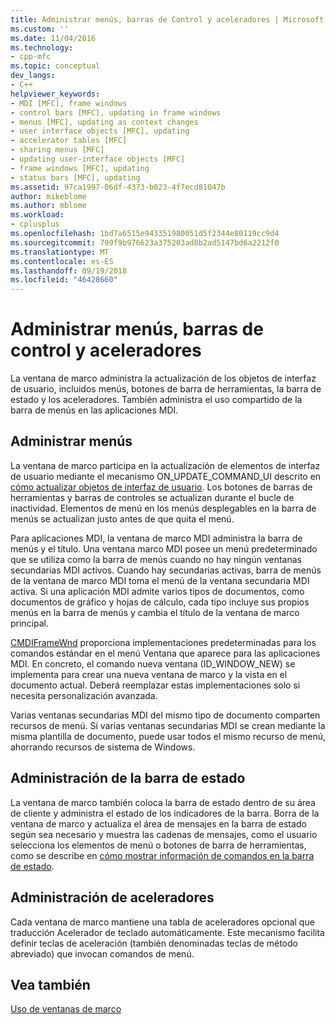 ```yaml
---
title: Administrar menús, barras de Control y aceleradores | Microsoft Docs
ms.custom: ''
ms.date: 11/04/2016
ms.technology:
- cpp-mfc
ms.topic: conceptual
dev_langs:
- C++
helpviewer_keywords:
- MDI [MFC], frame windows
- control bars [MFC], updating in frame windows
- menus [MFC], updating as context changes
- user interface objects [MFC], updating
- accelerator tables [MFC]
- sharing menus [MFC]
- updating user-interface objects [MFC]
- frame windows [MFC], updating
- status bars [MFC], updating
ms.assetid: 97ca1997-06df-4373-b023-4f7ecd81047b
author: mikeblome
ms.author: mblome
ms.workload:
- cplusplus
ms.openlocfilehash: 1bd7a6515e943351980051d5f2344e80119cc9d4
ms.sourcegitcommit: 799f9b976623a375203ad8b2ad5147bd6a2212f0
ms.translationtype: MT
ms.contentlocale: es-ES
ms.lasthandoff: 09/19/2018
ms.locfileid: "46428660"
---
```

# <a name="managing-menus-control-bars-and-accelerators"></a>Administrar menús, barras de control y aceleradores

La ventana de marco administra la actualización de los objetos de interfaz de usuario, incluidos menús, botones de barra de herramientas, la barra de estado y los aceleradores. También administra el uso compartido de la barra de menús en las aplicaciones MDI.

## <a name="managing-menus"></a>Administrar menús

La ventana de marco participa en la actualización de elementos de interfaz de usuario mediante el mecanismo ON_UPDATE_COMMAND_UI descrito en [cómo actualizar objetos de interfaz de usuario](../mfc/how-to-update-user-interface-objects.md). Los botones de barras de herramientas y barras de controles se actualizan durante el bucle de inactividad. Elementos de menú en los menús desplegables en la barra de menús se actualizan justo antes de que quita el menú.

Para aplicaciones MDI, la ventana de marco MDI administra la barra de menús y el título. Una ventana marco MDI posee un menú predeterminado que se utiliza como la barra de menús cuando no hay ningún ventanas secundarias MDI activos. Cuando hay secundarias activas, barra de menús de la ventana de marco MDI toma el menú de la ventana secundaria MDI activa. Si una aplicación MDI admite varios tipos de documentos, como documentos de gráfico y hojas de cálculo, cada tipo incluye sus propios menús en la barra de menús y cambia el título de la ventana de marco principal.

[CMDIFrameWnd](../mfc/reference/cmdiframewnd-class.md) proporciona implementaciones predeterminadas para los comandos estándar en el menú Ventana que aparece para las aplicaciones MDI. En concreto, el comando nueva ventana (ID_WINDOW_NEW) se implementa para crear una nueva ventana de marco y la vista en el documento actual. Deberá reemplazar estas implementaciones solo si necesita personalización avanzada.

Varias ventanas secundarias MDI del mismo tipo de documento comparten recursos de menú. Si varias ventanas secundarias MDI se crean mediante la misma plantilla de documento, puede usar todos el mismo recurso de menú, ahorrando recursos de sistema de Windows.

## <a name="managing-the-status-bar"></a>Administración de la barra de estado

La ventana de marco también coloca la barra de estado dentro de su área de cliente y administra el estado de los indicadores de la barra. Borra de la ventana de marco y actualiza el área de mensajes en la barra de estado según sea necesario y muestra las cadenas de mensajes, como el usuario selecciona los elementos de menú o botones de barra de herramientas, como se describe en [cómo mostrar información de comandos en la barra de estado](../mfc/how-to-display-command-information-in-the-status-bar.md).

## <a name="managing-accelerators"></a>Administración de aceleradores

Cada ventana de marco mantiene una tabla de aceleradores opcional que traducción Acelerador de teclado automáticamente. Este mecanismo facilita definir teclas de aceleración (también denominadas teclas de método abreviado) que invocan comandos de menú.

## <a name="see-also"></a>Vea también

[Uso de ventanas de marco](../mfc/using-frame-windows.md)

